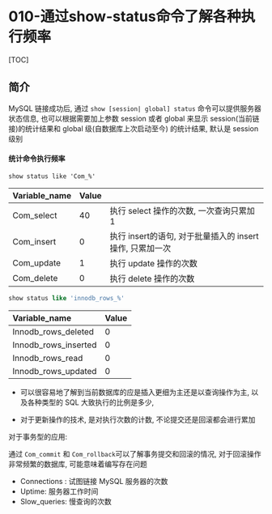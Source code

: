 # 010-通过show-status命令了解各种执行频率

[TOC]

## 简介

MySQL 链接成功后, 通过 `show [session| global] status` 命令可以提供服务器状态信息, 也可以根据需要加上参数 session 或者 global 来显示 session(当前链接)的统计结果和 global 级(自数据库上次启动至今) 的统计结果, 默认是 session 级别

#### 统计命令执行频率

```
show status like 'Com_%'
```

| Variable\_name | Value |                                                           |
| :------------- | :---- | --------------------------------------------------------- |
| Com\_select    | 40    | 执行 select 操作的次数, 一次查询只累加 1                  |
| Com_insert     | 0     | 执行 insert的语句, 对于批量插入的 insert 操作, 只累加一次 |
| Com_update     | 1     | 执行 update 操作的次数                                    |
| Com_delete     | 0     | 执行 delete 操作的次数                                    |

```sql
show status like 'innodb_rows_%'
```

| Variable\_name         | Value |
| :--------------------- | :---- |
| Innodb\_rows\_deleted  | 0     |
| Innodb\_rows\_inserted | 0     |
| Innodb\_rows\_read     | 0     |
| Innodb\_rows\_updated  | 0     |

- 可以很容易地了解到当前数据库的应是插入更细为主还是以查询操作为主, 以及各种类型的 SQL 大致执行的比例是多少, 

- 对于更新操作的技术, 是对执行次数的计数, 不论提交还是回滚都会进行累加

对于事务型的应用:

通过 `Com_commit` 和 `Com_rollback`可以了解事务提交和回滚的情况, 对于回滚操作非常频繁的数据库, 可能意味着编写存在问题

- Connections : 试图链接 MySQL 服务器的次数
- Uptime: 服务器工作时间
- Slow_queries: 慢查询的次数